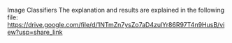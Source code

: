 Image Classifiers
The explanation and results are explained in the following file:
https://drive.google.com/file/d/1NTmZn7ysZo7aD4zulYr86R97T4n9HusB/view?usp=share_link
